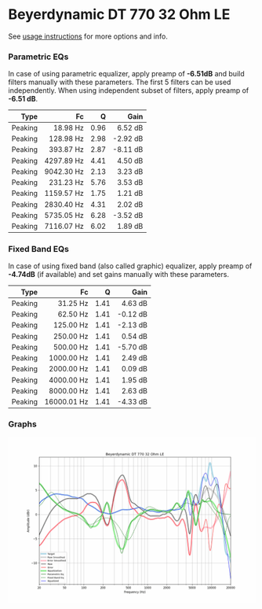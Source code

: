 # Beyerdynamic DT 770 32 Ohm LE
See [usage instructions](https://github.com/jaakkopasanen/AutoEq#usage) for more options and info.

### Parametric EQs
In case of using parametric equalizer, apply preamp of **-6.51dB** and build filters manually
with these parameters. The first 5 filters can be used independently.
When using independent subset of filters, apply preamp of **-6.51 dB**.

| Type    | Fc         |    Q | Gain     |
|--------:|-----------:|-----:|---------:|
| Peaking | 18.98 Hz   | 0.96 | 6.52 dB  |
| Peaking | 128.98 Hz  | 2.98 | -2.92 dB |
| Peaking | 393.87 Hz  | 2.87 | -8.11 dB |
| Peaking | 4297.89 Hz | 4.41 | 4.50 dB  |
| Peaking | 9042.30 Hz | 2.13 | 3.23 dB  |
| Peaking | 231.23 Hz  | 5.76 | 3.53 dB  |
| Peaking | 1159.57 Hz | 1.75 | 1.21 dB  |
| Peaking | 2830.40 Hz | 4.31 | 2.02 dB  |
| Peaking | 5735.05 Hz | 6.28 | -3.52 dB |
| Peaking | 7116.07 Hz | 6.02 | 1.89 dB  |

### Fixed Band EQs
In case of using fixed band (also called graphic) equalizer, apply preamp of **-4.74dB**
(if available) and set gains manually with these parameters.

| Type    | Fc          |    Q | Gain     |
|--------:|------------:|-----:|---------:|
| Peaking | 31.25 Hz    | 1.41 | 4.63 dB  |
| Peaking | 62.50 Hz    | 1.41 | -0.12 dB |
| Peaking | 125.00 Hz   | 1.41 | -2.13 dB |
| Peaking | 250.00 Hz   | 1.41 | 0.54 dB  |
| Peaking | 500.00 Hz   | 1.41 | -5.70 dB |
| Peaking | 1000.00 Hz  | 1.41 | 2.49 dB  |
| Peaking | 2000.00 Hz  | 1.41 | 0.09 dB  |
| Peaking | 4000.00 Hz  | 1.41 | 1.95 dB  |
| Peaking | 8000.00 Hz  | 1.41 | 2.63 dB  |
| Peaking | 16000.01 Hz | 1.41 | -4.33 dB |

### Graphs
![](./Beyerdynamic%20DT%20770%2032%20Ohm%20LE.png)